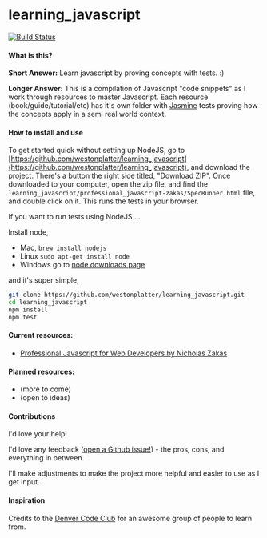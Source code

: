 learning_javascript
===================

[![Build Status](https://travis-ci.org/westonplatter/learning_javascript.png)](https://travis-ci.org/westonplatter/learning_javascript)

#### What is this?

__Short Answer:__  Learn javascript by proving concepts with tests. :)

__Longer Answer:__ This is a compilation of Javascript "code snippets" as I work through resources to master Javascript. Each resource (book/guide/tutorial/etc) has it's own folder with [Jasmine](http://pivotal.github.io/jasmine/) tests proving how the concepts apply in a semi real world context.

#### How to install and use

To get started quick without setting up NodeJS, go to [https://github.com/westonplatter/learning_javascript](https://github.com/westonplatter/learning_javascript), and download the project. There's a button the right side titled, "Download ZIP". Once downloaded to your computer, open the zip file, and find the  `learning_javascript/professional_javascript-zakas/SpecRunner.html`  file, and double click on it. This runs the tests in your browser.

If you want to run tests using NodeJS ...

Install node,  
- Mac, `brew install nodejs`  
- Linux `sudo apt-get install node`  
- Windows go to [node downloads page](http://nodejs.org/download/)  

and it's super simple,

```sh
git clone https://github.com/westonplatter/learning_javascript.git
cd learning_javascript
npm install
npm test
```

#### Current resources:  
- [Professional Javascript for Web Developers by Nicholas Zakas](https://github.com/westonplatter/learning_javascript/tree/master/professional_javascript-zakas)

#### Planned resources:  
- (more to come)
- (open to ideas)

#### Contributions

I'd love your help! 

I'd love any feedback ([open a Github issue!](https://github.com/westonplatter/learning_javascript/issues/new)) - the pros, cons, and everything in between. 

I'll make adjustments to make the project more helpful and easier to use as I get input.

#### Inspiration
Credits to the [Denver Code Club](http://www.meetup.com/Denver-Code-Club/) for an awesome group of people to learn from.
